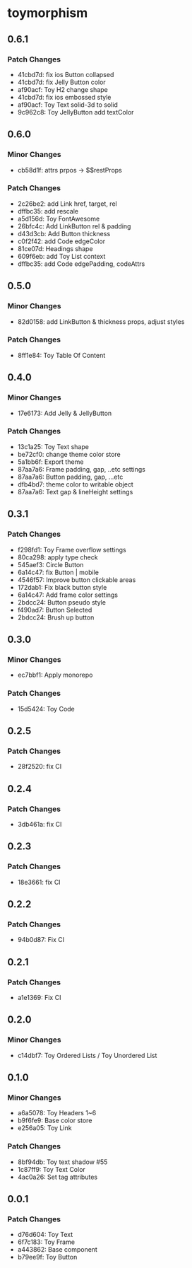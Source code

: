 # toymorphism

## 0.6.1

### Patch Changes

- 41cbd7d: fix ios Button collapsed
- 41cbd7d: fix Jelly Button color
- af90acf: Toy H2 change shape
- 41cbd7d: fix ios embossed style
- af90acf: Toy Text solid-3d to solid
- 9c962c8: Toy JellyButton add textColor

## 0.6.0

### Minor Changes

- cb58d1f: attrs prpos -> \$\$restProps

### Patch Changes

- 2c26be2: add Link href, target, rel
- dffbc35: add rescale
- a5d156d: Toy FontAwesome
- 26bfc4c: Add LinkButton rel & padding
- d43d3cb: Add Button thickness
- c0f2f42: add Code edgeColor
- 81ce07d: Headings shape
- 609f6eb: add Toy List context
- dffbc35: add Code edgePadding, codeAttrs

## 0.5.0

### Minor Changes

- 82d0158: add LinkButton & thickness props, adjust styles

### Patch Changes

- 8ff1e84: Toy Table Of Content

## 0.4.0

### Minor Changes

- 17e6173: Add Jelly & JellyButton

### Patch Changes

- 13c1a25: Toy Text shape
- be72cf0: change theme color store
- 5a1bb6f: Export theme
- 87aa7a6: Frame padding, gap, ..etc settings
- 87aa7a6: Button padding, gap, ...etc
- dfb4bd7: theme color to writable object
- 87aa7a6: Text gap & lineHeight settings

## 0.3.1

### Patch Changes

- f298fd1: Toy Frame overflow settings
- 80ca298: apply type check
- 545aef3: Circle Button
- 6a14c47: fix Button | mobile
- 4546f57: Improve button clickable areas
- 172dab1: Fix black button style
- 6a14c47: Add frame color settings
- 2bdcc24: Button pseudo style
- f490ad7: Button Selected
- 2bdcc24: Brush up button

## 0.3.0

### Minor Changes

- ec7bbf1: Apply monorepo

### Patch Changes

- 15d5424: Toy Code

## 0.2.5

### Patch Changes

- 28f2520: fix CI

## 0.2.4

### Patch Changes

- 3db461a: fix CI

## 0.2.3

### Patch Changes

- 18e3661: fix CI

## 0.2.2

### Patch Changes

- 94b0d87: Fix CI

## 0.2.1

### Patch Changes

- a1e1369: Fix CI

## 0.2.0

### Minor Changes

- c14dbf7: Toy Ordered Lists / Toy Unordered List

## 0.1.0

### Minor Changes

- a6a5078: Toy Headers 1~6
- b9f6fe9: Base color store
- e256a05: Toy Link

### Patch Changes

- 8bf94db: Toy text shadow #55
- 1c87ff9: Toy Text Color
- 4ac0a26: Set tag attributes

## 0.0.1

### Patch Changes

- d76d604: Toy Text
- 6f7c183: Toy Frame
- a443862: Base component
- b79ee9f: Toy Button
